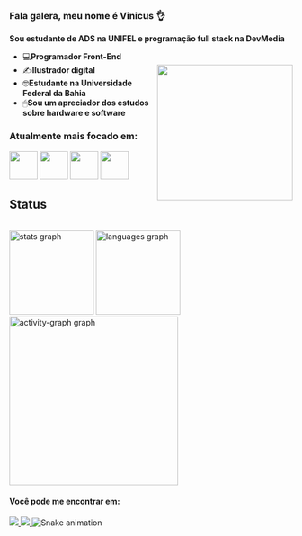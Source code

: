 ### Fala galera, meu nome é Vinicus 👌 ### 
**Sou estudante de ADS na **UNIFEL** e programação **full stack** na DevMedia**

- 💻**Programador Front-End** 
- ✍**Ilustrador digital**                                                                      <img align="right" height="241" src="https://j.gifs.com/l5JY1l.gif"  />
- 🤓**Estudante na Universidade Federal da Bahia**
- 🖱**Sou um apreciador dos estudos sobre hardware e software**

### Atualmente mais focado em: ###
 
<img width="50" height="50" src="https://cdn.jsdelivr.net/gh/devicons/devicon@latest/icons/html5/html5-original.svg" />   <img width="50" height="50" src="https://cdn.jsdelivr.net/gh/devicons/devicon@latest/icons/css3/css3-original.svg" /> <img width="50" height="50"  src="https://cdn.jsdelivr.net/gh/devicons/devicon@latest/icons/javascript/javascript-original.svg" />  <img width="50" height="50" src="https://cdn.jsdelivr.net/gh/devicons/devicon@latest/icons/python/python-original.svg" /> 

<h2 align="left">Status</h2>

<br clear="both">

<div align="left">
  <img src="https://github-readme-stats.vercel.app/api?username=Vinimoura123&hide_title=false&hide_rank=true&show_icons=true&include_all_commits=true&count_private=true&disable_animations=false&theme=gruvbox_light&locale=en&hide_border=false&order=1" height="150" alt="stats graph"  />
  <img src="https://github-readme-stats.vercel.app/api/top-langs?username=Vinimoura123&locale=en&hide_title=false&layout=compact&card_width=320&langs_count=5&theme=gruvbox_light&hide_border=false&order=2" height="150" alt="languages graph"  />
  <img src="https://github-readme-activity-graph.vercel.app/graph?username=Vinimoura123&radius=16&theme=green&area=true&order=5" height="300" alt="activity-graph graph"  />
</div>

          
#### Você pode me encontrar em: ####
<a href="https://www.instagram.com/dentre_o_cartoon/profilecard/?igsh=MXFoM3FqMXQyc201Nw==">
<img src="https://img.shields.io/badge/Instagram-%23E4405F.svg?style=for-the-badge&logo=Instagram&logoColor=white">
</a>


<a href="https://www.linkedin.com/in/vinícius-reis-moura-5a44712aa/"> 
<img src="https://img.shields.io/badge/linkedin-%230077B5.svg?style=for-the-badge&logo=linkedin&logoColor=white">
</a>

<img src="https://raw.githubusercontent.com/Vinimoura123/Vinimoura123/output/snake.svg" alt="Snake animation" />

###
